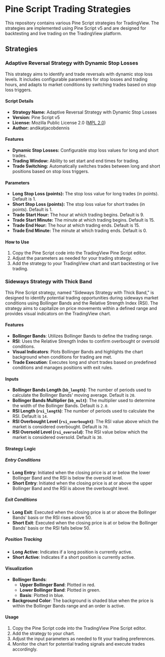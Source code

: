 # Pine Script Trading Strategies

This repository contains various Pine Script strategies for TradingView. The strategies are implemented using Pine Script v5 and are designed for backtesting and live trading on the TradingView platform.

## Strategies

### Adaptive Reversal Strategy with Dynamic Stop Losses

This strategy aims to identify and trade reversals with dynamic stop loss levels. It includes configurable parameters for stop losses and trading hours, and adapts to market conditions by switching trades based on stop loss triggers.

#### Script Details

- **Strategy Name:** Adaptive Reversal Strategy with Dynamic Stop Losses
- **Version:** Pine Script v5
- **License:** Mozilla Public License 2.0 ([MPL 2.0](https://mozilla.org/MPL/2.0/))
- **Author:** andikatjacobdennis

#### Features

- **Dynamic Stop Losses:** Configurable stop loss values for long and short trades.
- **Trading Window:** Ability to set start and end times for trading.
- **Trade Switching:** Automatically switches trades between long and short positions based on stop loss triggers.

#### Parameters

- **Long Stop Loss (points):** The stop loss value for long trades (in points). Default is 1.
- **Short Stop Loss (points):** The stop loss value for short trades (in points). Default is 1.
- **Trade Start Hour:** The hour at which trading begins. Default is 9.
- **Trade Start Minute:** The minute at which trading begins. Default is 15.
- **Trade End Hour:** The hour at which trading ends. Default is 15.
- **Trade End Minute:** The minute at which trading ends. Default is 0.

#### How to Use

1. Copy the Pine Script code into the TradingView Pine Script editor.
2. Adjust the parameters as needed for your trading strategy.
3. Add the strategy to your TradingView chart and start backtesting or live trading.

### Sideways Strategy with Thick Band

This Pine Script strategy, named "Sideways Strategy with Thick Band," is designed to identify potential trading opportunities during sideways market conditions using Bollinger Bands and the Relative Strength Index (RSI). The strategy aims to capitalize on price movements within a defined range and provides visual indicators on the TradingView chart.

#### Features

- **Bollinger Bands**: Utilizes Bollinger Bands to define the trading range.
- **RSI**: Uses the Relative Strength Index to confirm overbought or oversold conditions.
- **Visual Indicators**: Plots Bollinger Bands and highlights the chart background when conditions for trading are met.
- **Trade Execution**: Executes long and short trades based on predefined conditions and manages positions with exit rules.

#### Inputs

- **Bollinger Bands Length (`bb_length`)**: The number of periods used to calculate the Bollinger Bands' moving average. Default is `20`.
- **Bollinger Bands Multiplier (`bb_mult`)**: The multiplier used to determine the width of the Bollinger Bands. Default is `2.0`.
- **RSI Length (`rsi_length`)**: The number of periods used to calculate the RSI. Default is `14`.
- **RSI Overbought Level (`rsi_overbought`)**: The RSI value above which the market is considered overbought. Default is `70`.
- **RSI Oversold Level (`rsi_oversold`)**: The RSI value below which the market is considered oversold. Default is `30`.

#### Strategy Logic

##### Entry Conditions

- **Long Entry**: Initiated when the closing price is at or below the lower Bollinger Band and the RSI is below the oversold level.
- **Short Entry**: Initiated when the closing price is at or above the upper Bollinger Band and the RSI is above the overbought level.

##### Exit Conditions

- **Long Exit**: Executed when the closing price is at or above the Bollinger Bands' basis or the RSI rises above 50.
- **Short Exit**: Executed when the closing price is at or below the Bollinger Bands' basis or the RSI falls below 50.

##### Position Tracking

- **Long Active**: Indicates if a long position is currently active.
- **Short Active**: Indicates if a short position is currently active.

#### Visualization

- **Bollinger Bands**:
  - **Upper Bollinger Band**: Plotted in red.
  - **Lower Bollinger Band**: Plotted in green.
  - **Basis**: Plotted in blue.
- **Background Color**: The background is shaded blue when the price is within the Bollinger Bands range and an order is active.

#### Usage

1. Copy the Pine Script code into the TradingView Pine Script editor.
2. Add the strategy to your chart.
3. Adjust the input parameters as needed to fit your trading preferences.
4. Monitor the chart for potential trading signals and execute trades accordingly.
